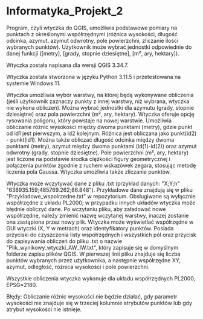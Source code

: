 # Informatyka_Projekt_2
Program, czyli wtyczka do QGIS, umożliwia podstawowe pomiary na punktach z określonymi współrzędnymi (różnica wysokości, długość odcinka, azymut, azymut odwrotny, pole powierzchni, zliczanie ilości wybranych punktów). Użytkownik może wybrać jednostki odpowiednie do danej funkcji ([metry], [grady, stopnie dziesiętne], [m², ary, hektary]).

Wtyczka została napisana dla wersji QGIS 3.34.7. 

Wtyczka została stworzona w języku Python 3.11.5 i przetestowana na systemie Windows 11.

Wtyczka umożliwia wybór warstwy, na której będą wykonywane obliczenia (jeśli użytkownik zaznaczy punkty z innej warstwy, niż wybrana, wtyczka nie wykona obliczeń). Można wybrać jednostki dla azymutu (grady, stopnie dziesiętne) oraz pola powierzchni (m², ary, hektary). Wtyczka oferuje opcję rysowania poligonu, który powstaje na nowej warstwie. Umożliwia obliczanie różnic wysokości między dwoma punktami (metry), gdzie punkt od id1 jest pierwszym, a id2 kolejnym. Różnica jest obliczana jako punkt(id2) - punkt(id1). Można także obliczać długość odcinka między dwoma punktami (metry), azymut między dwoma punktami (id(1)-id(2)) oraz azymut odwrotny (grady, stopnie dziesiętne). Pole powierzchni (m², ary, hektary) jest liczone na podstawie środka ciężkości figury geometrycznej i połączenia punktów zgodnie z ruchem wskazówek zegara, stosując metodę liczenia pola Gaussa. Wtyczka umożliwia także zliczanie punktów.

Wtyczka może wczytywać dane z pliku .txt (przykład danych: "X;Y;h" "638935.159;485769.262;86.848"). Przykładowe dane znajdują się w pliku "Przykladowe_wspolrzedne.txt" w repozytorium. Obsługiwane są wyłącznie współrzędne z układu PL2000; w przypadku innych układów wtyczka może błędnie obliczyć dane. Po wczytaniu pliku, aby załadować nowe współrzędne, należy zmienić nazwę wczytanej warstwy, inaczej zostanie ona zastąpiona przez nowy plik. Wtyczka może wyświetlać współrzędne w GUI wtyczki (X, Y w metrach) oraz identyfikatory punktów. Posiada przyciski do czyszczenia listy współrzędnych i wszystkich pól oraz przycisk do zapisywania obliczeń do pliku .txt o nazwie "Plik_wynikowy_wtyczki_AW_IW.txt", który zapisuje się w domyślnym folderze zapisu plików QGIS. W pierwszej linii pliku znajduje się liczba punktów wybranych przez użytkownika, a następnie współrzędne XY, azymut, odległość, różnica wysokości i pole powierzchni.

Wszystkie obliczenia wtyczka wykonuje dla układu współrzędnych PL2000, EPSG=2180.

Błędy: Obliczanie różnic wysokości nie będzie działać, gdy parametr wysokości nie znajduje się w trzeciej kolumnie atrybutów punktów lub gdy atrybut wysokości nie istnieje.